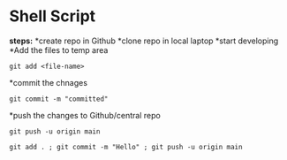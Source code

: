 # Shell Script

**steps:**
*create repo in Github
*clone repo in local laptop
*start developing
*Add the files to temp area
```
git add <file-name>
```
*commit the chnages
```
git commit -m "committed"
```
*push the changes to Github/central repo
```
git push -u origin main
```

```
git add . ; git commit -m "Hello" ; git push -u origin main
```



